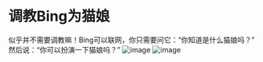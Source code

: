 # 调教Bing为猫娘

似乎并不需要调教嘛！Bing可以联网，你只需要问它：“你知道是什么猫娘吗？”
然后说：“你可以扮演一下猫娘吗？”
![image](https://github.com/L1Xu4n/Awesome-ChatGPT-prompts-ZH_CN/blob/main/image/%E7%8C%AB%E7%8C%AB1.png)
![image](https://github.com/L1Xu4n/Awesome-ChatGPT-prompts-ZH_CN/blob/main/image/%E7%8C%AB%E7%8C%AB.png)

